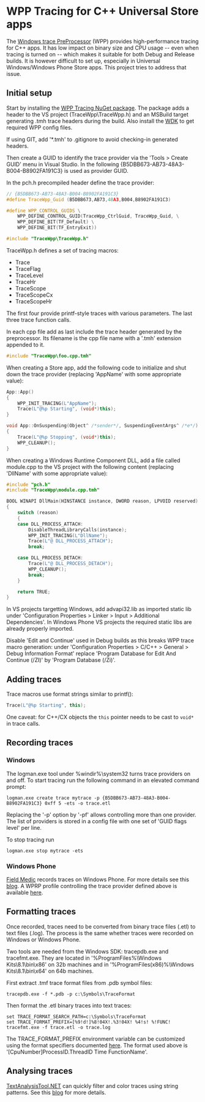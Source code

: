 WPP Tracing for C++ Universal Store apps
========

The [Windows trace PreProcessor](http://msdn.microsoft.com/en-us/library/windows/hardware/ff556204(v=vs.85).aspx) (WPP) provides high-performance tracing for C++ apps. It has low impact on binary size and CPU usage -- even when tracing is turned on -- which makes it suitable for both Debug and Release builds. It is however difficult to set up, especially in Universal Windows/Windows Phone Store apps. This project tries to address that issue.

## Initial setup

Start by installing the [WPP Tracing NuGet package](https://www.nuget.org/packages/MMaitre.TraceWpp/). The package adds a header to the VS project (TraceWpp\TraceWpp.h) and an MSBuild target generating .tmh trace headers during the build. Also install the [WDK](http://msdn.microsoft.com/en-us/windows/hardware/hh852365.aspx) to get required WPP config files.

If using GIT, add '*.tmh' to .gitignore to avoid checking-in generated headers.

Then create a GUID to identify the trace provider via the 'Tools > Create GUID' menu in Visual Studio. In the following {B5DBB673-AB73-48A3-B004-B8902FA191C3} is used as provider GUID.

In the pch.h precompiled header define the trace provider:

```cpp
// {B5DBB673-AB73-48A3-B004-B8902FA191C3}
#define TraceWpp_Guid (B5DBB673,AB73,48A3,B004,B8902FA191C3)

#define WPP_CONTROL_GUIDS \
    WPP_DEFINE_CONTROL_GUID(TraceWpp_CtrlGuid, TraceWpp_Guid, \
    WPP_DEFINE_BIT(TF_Default) \
    WPP_DEFINE_BIT(TF_EntryExit))

#include "TraceWpp\TraceWpp.h"
```

TraceWpp.h defines a set of tracing macros:

- Trace
- TraceFlag
- TraceLevel
- TraceHr
- TraceScope
- TraceScopeCx
- TraceScopeHr

The first four provide printf-style traces with various parameters. The last three trace function calls.

In each cpp file add as last include the trace header generated by the preprocessor. Its filename is the cpp file name with a '.tmh' extension appended to it.

```cpp
#include "TraceWpp\foo.cpp.tmh"   
```

When creating a Store app, add the following code to initialize and shut down the trace provider (replacing 'AppName' with some appropriate value):

```cpp
App::App()
{
    WPP_INIT_TRACING(L"AppName");
    Trace(L"@%p Starting", (void*)this);
}

void App::OnSuspending(Object^ /*sender*/, SuspendingEventArgs^ /*e*/)
{
    Trace(L"@%p Stopping", (void*)this);
    WPP_CLEANUP();
}
```

When creating a Windows Runtime Component DLL, add a file called module.cpp to the VS project with the following content (replacing 'DllName' with some appropriate value):

```cpp
#include "pch.h"
#include "TraceWpp\module.cpp.tmh"

BOOL WINAPI DllMain(HINSTANCE instance, DWORD reason, LPVOID reserved)
{
    switch (reason)
    {
    case DLL_PROCESS_ATTACH:
        DisableThreadLibraryCalls(instance);
        WPP_INIT_TRACING(L"DllName");
        Trace(L"@ DLL_PROCESS_ATTACH");
        break;

    case DLL_PROCESS_DETACH:
        Trace(L"@ DLL_PROCESS_DETACH");
        WPP_CLEANUP();
        break;
    }

    return TRUE;
}
```

In VS projects targetting Windows, add advapi32.lib as imported static lib under 'Configuration Properties > Linker > Input > Additional Dependencies'. In Windows Phone VS projects the required static libs are already properly imported.

Disable 'Edit and Continue' used in Debug builds as this breaks WPP trace macro generation: under 'Configuration Properties > C/C++ > General > Debug Information Format' replace 'Program Database for Edit And Continue (/ZI)' by 'Program Database (/Zi)'.

## Adding traces

Trace macros use format strings similar to printf():

```cpp
Trace(L"@%p Starting", this);
```

One caveat: for C++/CX objects the ```this``` pointer needs to be cast to ```void*``` in trace calls.

## Recording traces

### Windows

The logman.exe tool under %windir%\system32 turns trace providers on and off. To start tracing run the following command in an elevated command prompt:

```
logman.exe create trace mytrace -p {B5DBB673-AB73-48A3-B004-B8902FA191C3} 0xff 5 -ets -o trace.etl
```

Replacing the '-p' option by '-pf' allows controlling more than one provider. The list of providers is stored in a config file with one set of 'GUID flags level' per line.

To stop tracing run

```
logman.exe stop mytrace -ets
```

### Windows Phone

[Field Medic](http://www.windowsphone.com/en-us/store/app/field-medic/73c58570-d5a7-46f8-b1b2-2a90024fc29c) records traces on Windows Phone. For more details see this [blog](http://mmaitre314.github.io/2014/12/01/field-medic-custom-logging.html). A WPRP profile controlling the trace provider defined above is available [here](http://mmaitre314.github.io/download/TraceWpp.wprp).

## Formatting traces

Once recorded, traces need to be converted from binary trace files (.etl) to text files (.log). The process is the same whether traces were recorded on Windows or Windows Phone.

Two tools are needed from the Windows SDK: tracepdb.exe and tracefmt.exe. They are located in '%ProgramFiles%\Windows Kits\8.1\bin\x86' on 32b machines and in '%ProgramFiles(x86)%\Windows Kits\8.1\bin\x64' on 64b machines.

First extract .tmf trace format files from .pdb symbol files:

```
tracepdb.exe -f *.pdb -p c:\Symbols\TraceFormat
```

Then format the .etl binary traces into text traces:

```
set TRACE_FORMAT_SEARCH_PATH=c:\Symbols\TraceFormat
set TRACE_FORMAT_PREFIX=[%9!d!]%8!04X!.%3!04X! %4!s! %!FUNC!
tracefmt.exe -f trace.etl -o trace.log
```

The TRACE_FORMAT_PREFIX environment variable can be customized using the format specifiers documented [here](http://msdn.microsoft.com/en-us/library/windows/hardware/ff553941(v=vs.85).aspx). The format used above is '[CpuNumber]ProcessID.ThreadID Time FunctionName'.

## Analysing traces

[TextAnalysisTool.NET](http://dlaa.me/blog/post/3450647) can quickly filter and color traces using string patterns. See this [blog](http://blogs.msdn.com/b/mf/archive/2010/09/09/analyzing-media-foundation-traces.aspx) for more details.
